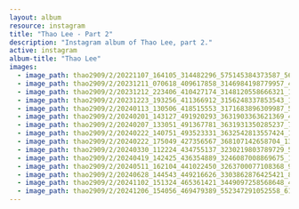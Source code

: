 ```yaml
---
layout: album
resource: instagram
title: "Thao Lee - Part 2"
description: "Instagram album of Thao Lee, part 2."
active: instagram
album-title: "Thao Lee"
images:
  - image_path: thao2909/2/20221107_164105_314482296_575145384373587_5633543529139589431_n.jpg
  - image_path: thao2909/2/20231211_070618_409617858_3146984198779957_4793216521387460896_n.jpg
  - image_path: thao2909/2/20231212_223406_410427174_3148120558666321_10375558031233951_n.jpg
  - image_path: thao2909/2/20231223_193256_411366912_3156248337853543_1196581556644199323_n.jpg
  - image_path: thao2909/2/20240113_130506_418515553_3171683896309987_5558763490784822003_n.jpg
  - image_path: thao2909/2/20240201_143127_491920293_3631903363621369_4195422164918475640_n.jpg
  - image_path: thao2909/2/20240207_133051_491367781_3631931350285237_7932978740371044616_n.jpg
  - image_path: thao2909/2/20240222_140751_493523331_3632542813557424_1679614188966043813_n.jpg
  - image_path: thao2909/2/20240222_175049_427356567_368107142658704_1327915478476089314_n.jpg
  - image_path: thao2909/2/20240330_112224_434755137_3230219803789729_5451209565915912969_n.jpg
  - image_path: thao2909/2/20240419_142425_436354889_3246087008869675_1747981964586894493_n.jpg
  - image_path: thao2909/2/20240511_162104_441022450_3263700077108368_9005377726337089536_n.jpg
  - image_path: thao2909/2/20240628_144543_449216626_3303862876425421_8497352344526623929_n.jpg
  - image_path: thao2909/2/20241102_151324_465361421_3449097258568648_4309819716215542399_n.jpg
  - image_path: thao2909/2/20241206_154056_469479389_552347291052558_6160014112109908995_n.jpg
---
```

